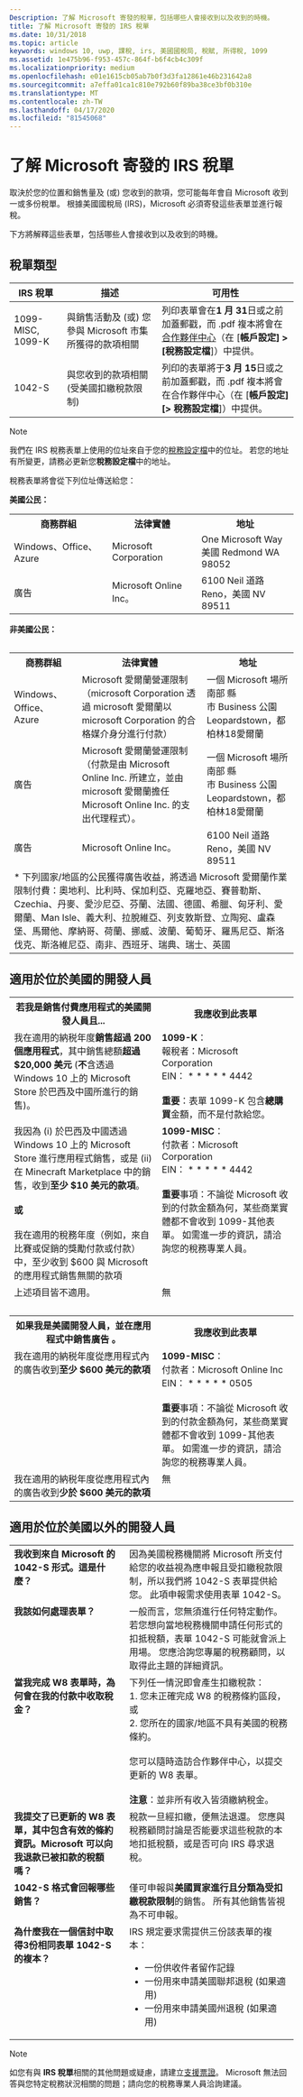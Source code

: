 ```yaml
---
Description: 了解 Microsoft 寄發的稅單，包括哪些人會接收到以及收到的時機。
title: 了解 Microsoft 寄發的 IRS 稅單
ms.date: 10/31/2018
ms.topic: article
keywords: windows 10, uwp, 課稅, irs, 美國國稅局, 稅賦, 所得稅, 1099
ms.assetid: 1e475b96-f953-457c-864f-b6f4cb4c309f
ms.localizationpriority: medium
ms.openlocfilehash: e01e1615cb05ab7b0f3d3fa12861e46b231642a8
ms.sourcegitcommit: a7effa01ca1c810e792b60f89ba38ce3bf0b310e
ms.translationtype: MT
ms.contentlocale: zh-TW
ms.lasthandoff: 04/17/2020
ms.locfileid: "81545068"
---
```

# <a name="understand-irs-tax-forms-issued-by-microsoft"></a>了解 Microsoft 寄發的 IRS 稅單

取決於您的位置和銷售量及 (或) 您收到的款項，您可能每年會自 Microsoft 收到一或多份稅單。 根據美國國稅局 (IRS)，Microsoft 必須寄發這些表單並進行報稅。

下方將解釋這些表單，包括哪些人會接收到以及收到的時機。

## <a name="types-of-tax-forms"></a>稅單類型

| IRS 稅單 | 描述 | 可用性 |
|--------------|-------------|--------------|
|1099-MISC, 1099-K | 與銷售活動及 (或) 您參與 Microsoft 市集所獲得的款項相關 | 列印表單會在**1 月 31**日或之前加蓋郵戳，而 .pdf 複本將會在[合作夥伴中心](https://partner.microsoft.com/dashboard)（在 [**帳戶設定] > [稅務設定檔**]）中提供。 |
|1042-S | 與您收到的款項相關 (受美國扣繳稅款限制) | 列印的表單將于**3 月 15**日或之前加蓋郵戳，而 .pdf 複本將會在合作夥伴中心（在 [**帳戶設定] [> 稅務設定檔**]）中提供。 |

> [!NOTE]
> 我們在 IRS 稅務表單上使用的位址來自于您的[稅務設定檔](setting-up-your-payout-account-and-tax-forms.md#tax-forms)中的位址。 若您的地址有所變更，請務必更新您**稅務設定檔**中的地址。

稅務表單將會從下列位址傳送給您：

**美國公民：**
<table>
<tr><th>商務群組</th><th>法律實體</th><th>地址</th></tr>
<tr><td>Windows、Office、Azure</td><td>Microsoft Corporation</td><td>One Microsoft Way<br>美國 Redmond WA 98052</td></tr>
<tr><td>廣告</td><td>Microsoft Online Inc。</td><td>6100 Neil 道路<br>Reno，美國 NV 89511</td></tr>
<table> 

**非美國公民：**
<table>
<tr><th>商務群組</th><th>法律實體</th><th>地址</th></tr>
<tr><td>Windows、Office、Azure</td><td>Microsoft 愛爾蘭營運限制（microsoft Corporation 透過 microsoft 愛爾蘭以 microsoft Corporation 的合格媒介身分進行付款）</td><td>一個 Microsoft 場所<br>南部&nbsp;縣市&nbsp;Business&nbsp;公園<br>Leopardstown，都柏林18愛爾蘭</td></tr>
<tr><td>廣告</td><td>Microsoft 愛爾蘭營運限制（付款是由 Microsoft Online Inc. 所建立，並由 microsoft 愛爾蘭擔任 Microsoft Online Inc. 的支出代理程式）。</td><td>一個 Microsoft 場所<br>南部&nbsp;縣市&nbsp;Business&nbsp;公園<br>Leopardstown，都柏林18愛爾蘭</td></tr>
<tr><td>廣告</td><td>Microsoft Online Inc。</td><td>6100 Neil 道路<br>Reno，美國 NV 89511</td></tr>
<tr><td colspan="3">* 下列國家/地區的公民獲得廣告收益，將透過 Microsoft 愛爾蘭作業限制付費：奧地利、比利時、保加利亞、克羅地亞、賽普勒斯、Czechia、丹麥、愛沙尼亞、芬蘭、法國、德國、希臘、匈牙利、愛爾蘭、Man Isle、義大利、拉脫維亞、列支敦斯登、立陶宛、盧森堡、馬爾他、摩納哥、荷蘭、挪威、波蘭、葡萄牙、羅馬尼亞、斯洛伐克、斯洛維尼亞、南非、西班牙、瑞典、瑞士、英國</td></tr>
</table>

## <a name="for-developers-located-in-the-united-states"></a>適用於位於美國的開發人員

<table>
  <tr>
     <th>若我是銷售付費應用程式的美國開發人員且... </th>
     <th> 我應收到此表單</th>
  </tr>
  <tr> 
     <td valign="top">我在適用的納税年度<b>銷售超過 200 個應用程式</b>，其中銷售總額<b>超過 $20,000 美元</b> (<b>不</b>含透過 Windows 10 上的 Microsoft Store 於巴西及中國所進行的銷售)。</td>
    <td valign="top"><b>1099-K</b>：<br>報稅者：Microsoft Corporation<br>EIN： * * * * * 4442<br><br><b>重要</b>：表單 1099-K 包含<b>總購買</b>金額，而不是付款給您。</td>
  </tr>
  <tr> 
     <td valign="top">我因為 (i) 於巴西及中國透過 Windows 10 上的 Microsoft Store 進行應用程式銷售，或是 (ii) 在 Minecraft Marketplace 中的銷售，收到<b>至少 $10 美元的款項</b>。<br>
<br>
<b>或</b><br>
<br>
我在適用的稅務年度（例如，來自比賽或促銷的獎勵付款或付款）中，至少收到 $600 與 Microsoft 的應用程式銷售無關的款項</td>
    <td valign="top"><b>1099-MISC</b>：<br>付款者：Microsoft Corporation<br>EIN： * * * * * 4442<br><br><b>重要</b>事項：不論從 Microsoft 收到的付款金額為何，某些商業實體都不會收到 1099-其他表單。  如需進一步的資訊，請洽詢您的稅務專業人員。</td>
  </tr>
  <tr>
    <td valign="top">上述項目皆不適用。</td>
    <td valign="top">無</td>
  </tr>
  <tr>
    <td valign="top">&nbsp;</td>
    <td valign="top">&nbsp;</td>
  </tr>
  <tr>
     <th>如果我是美國開發人員，並在應用程式中銷售廣告 。 </th>
     <th> 我應收到此表單</th>
  </tr>
  <tr> 
     <td valign="top">我在適用的納税年度從應用程式內的廣告收到<b>至少 $600 美元的款項</b></td>
    <td valign="top"><b>1099-MISC</b>：<br>付款者：Microsoft Online Inc<br>EIN： * * * * * 0505<br><br><b>重要</b>事項：不論從 Microsoft 收到的付款金額為何，某些商業實體都不會收到 1099-其他表單。  如需進一步的資訊，請洽詢您的稅務專業人員。</td>
  </tr>
  <tr> 
     <td valign="top">我在適用的納税年度從應用程式內的廣告收到<b>少於 $600 美元的款項</b></td>
     <td valign="top">無</td>
  </tr>
</table>


## <a name="for-developers-located-outside-of-the-united-states"></a>適用於位於美國以外的開發人員

<table>
  <tr>
    <td valign="top"><b>我收到來自 Microsoft 的 1042-S 形式。這是什麼？</b></td>
    <td valign="top">因為美國稅務機關將 Microsoft 所支付給您的收益視為應申報且受扣繳稅款限制，所以我們將 1042-S 表單提供給您。  此項申報需求使用表單 1042-S。</td>
  </tr>
  <tr>
    <td valign="top"><b>我該如何處理表單？</b></td>
    <td valign="top">一般而言，您無須進行任何特定動作。 若您想向當地稅務機關申請任何形式的扣抵稅額，表單 1042-S 可能就會派上用場。  您應洽詢您專屬的稅務顧問，以取得此主題的詳細資訊。</td>
  </tr>
  <tr>
    <td valign="top"><b>當我完成 W8 表單時，為何會在我的付款中收取稅金？</b></td>
    <td valign="top">下列任一情況即會產生扣繳稅款：<br>
     1. 您未正確完成 W8 的稅務條約區段，或<br>
     2. 您所在的國家/地區不具有美國的稅務條約。<br><br>您可以隨時造訪合作夥伴中心，以提交更新的 W8 表單。<br><br><b>注意</b>：並非所有收入皆須繳納稅金。</td>
  </tr>
  <tr>
    <td valign="top"><b>我提交了已更新的 W8 表單，其中包含有效的條約資訊。Microsoft 可以向我退款已被扣款的稅額嗎？</b></td>
    <td valign="top">稅款一旦經扣繳，便無法退還。 您應與稅務顧問討論是否能要求這些稅款的本地扣抵稅額，或是否可向 IRS 尋求退稅。</td>
  </tr>
  <tr>
    <td valign="top"><b>1042-S 格式會回報哪些銷售？</b></td>
    <td valign="top">僅可申報與<b>美國買家進行且分類為受扣繳稅款限制</b>的銷售。  所有其他銷售皆視為不可申報。</td>
  </tr>
  <tr>
    <td valign="top"><b>為什麼我在一個信封中取得3份相同表單 1042-S 的複本？</b></td>
    <td valign="top">IRS 規定要求需提供三份該表單的複本：
<ul>
<li>一份供收件者留作記錄</li>
<li>一份用來申請美國聯邦退稅 (如果適用)</li>
<li>一份用來申請美國州退稅 (如果適用)</li>
</ul></td>
  </tr>
</table>


> [!NOTE]
> 如您有與 **IRS 稅單**相關的其他問題或疑慮，請建立[支援票證](https://developer.microsoft.com/windows/support)。 Microsoft 無法回答與您特定稅務狀況相關的問題；請向您的稅務專業人員洽詢建議。
